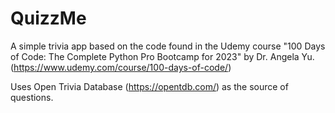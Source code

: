 # QuizzMe
A simple trivia app based on the code found in the Udemy course 
"100 Days of Code: The Complete Python Pro Bootcamp for 2023" by 
Dr. Angela Yu. (https://www.udemy.com/course/100-days-of-code/)

Uses Open Trivia Database (https://opentdb.com/) as the source
of questions.




